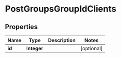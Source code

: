 
# PostGroupsGroupIdClients

## Properties
Name | Type | Description | Notes
------------ | ------------- | ------------- | -------------
**id** | **Integer** |  |  [optional]



